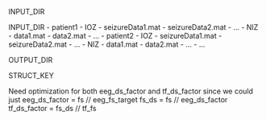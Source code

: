 INPUT_DIR

INPUT_DIR
    - patient1
        - IOZ
            - seizureData1.mat
            - seizureData2.mat
            - ...
        - NIZ
            - data1.mat
            - data2.mat
            - ...
    - patient2
        - IOZ
            - seizureData1.mat
            - seizureData2.mat
            - ...
        - NIZ
            - data1.mat
            - data2.mat
            - ...
    - ...

OUTPUT_DIR

STRUCT_KEY


Need optimization for both eeg_ds_factor and tf_ds_factor since we could just 
eeg_ds_factor = fs // eeg_fs_target
fs_ds = fs // eeg_ds_factor
tf_ds_factor = fs_ds // tf_fs